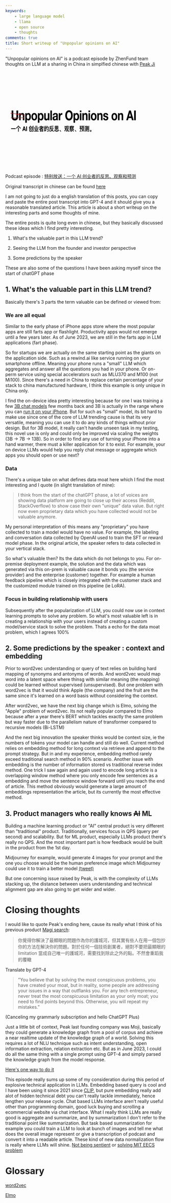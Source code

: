 ```yaml
---
keywords:
    - large language model
    - llama
    - open source
    - thoughts
comments: true
title: Short writeup of "Unpopular opinions on AI"
---
```


"Unpopular opinions on AI" is a podcast episode by ZhenFund team thoughts on LLM at a sharing in China in simplfied chinese with [Peak Ji](https://www.forbes.com/sites/russellflannery/2013/03/19/forbes-china-30-under-30-list-ji-yichaos-mammoth-ambitions/?sh=75076c5c3483)

<p align="center">
<img src="https://github.com/theblackcat102/theblackcat102.github.io/blob/master/images/df80a7555e4242ce8e7b5b0457bb9fb5.png?raw=true" height=300 stylesheet="center">
</p>


Podcast episode : [特别放送：一个 AI 创业者的反思、观察和预测](https://podcasts.apple.com/tw/podcast/%E7%89%B9%E5%88%AB%E6%94%BE%E9%80%81-%E4%B8%80%E4%B8%AA-ai-%E5%88%9B%E4%B8%9A%E8%80%85%E7%9A%84%E5%8F%8D%E6%80%9D-%E8%A7%82%E5%AF%9F%E5%92%8C%E9%A2%84%E6%B5%8B/id1689996400?i=1000617571314&l=en)

Original transcript in chinese can be found [here](https://www.facebook.com/hinet/posts/pfbid02E5rWmzuFWHpNiXDf2co14EDDeKVtY24StU4GUm4msDoY3kkP9pRQUgpf3SnPAEsjl)

I am not going to just do a english translation of this posts, you can copy and paste the entire post transcript into GPT-4 and it should give you a reasonable translated article. This article is about a short writeup on the interesting parts and some thoughts of mine.

The entire posts is quite long even in chinese, but they basically discussed these ideas which I find pretty interesting.

1. What's the valuable part in this LLM trend?

2. Seeing the LLM from the founder and investor perspective

3. Some predictions by the speaker

These are also some of the questions I have been asking myself since the start of chatGPT phase

## 1. What's the valuable part in this LLM trend?

Basically there's 3 parts the term valuable can be defined or viewed from:

### We are all equal

Similar to the early phase of iPhone apps store where the most popular apps are still farts app or flashlight. Productivity apps would not emerge until a few years later. As of June 2023, we are still in the farts app in LLM applications (fart phase). 

So for startups we are actually on the same starting point as the giants on the application side. Such as a rewind.ai like service running on your smartphone offline. Meaning your phone runs a "small" LLM which aggregates and answer all the questions you had in your phone. Or on-perm service using special accelerators such as MLU370 and M100 (not Mi100). Since there's a need in China to replace certain percentage of your stack to china manufactured hardware, I think this example is only unique in China only.

I find the on-device idea pretty interesting because for one I was training a few [3B chat models](https://huggingface.co/ikala/bloom-zh-3b-chat) few months back and 3B is actually in the range where you can [run it on your iPhone](https://twitter.com/togethercompute/status/1660767722073128960). But for such as "small" model, its bit hard to make use since one of the core of LLM trending cause is that its very versatile, meaning you can use it to do any kinds of things without prior design. But for 3B model, it really can't handle unseen task in my testing, this novel use is only and could only be improved via scaling the weights (3B -> 7B -> 13B). So in order to find any use of turning your iPhone into a hand warmer, there must a killer application for it to exist. For example, your on device LLMs would help you reply chat message or aggregate which apps you should open or use next?

### Data

There's a unique take on what defines data moat here which I find the most interesting and I quote (in slight translation of mine):

> I think from the start of the chatGPT phase, a lot of voices are showing data platform are going to close up their access (Reddit, StackOverflow) to show case their own "unique" data value. But right now even proprietary data which you have collected would not be valuable anymore. 

My personal interpretation of this means any "proprietary" you have collected to train a model would have no value. For example, the labeling and conversation data collected by OpenAI used to train the SFT or reward model phase. In the original article, the speaker refers to data collected in your vertical stack. 

So what's valuable then? Its the data which do not belongs to you. For on-premise deployment example, the solution and the data which was generated via this on-prem is valuable cause it bonds you (the service provider) and the enterprise (customer) together. For example a human feedback pipeline which is closely integrated with the customer stack and the customized module trained on this pipeline (ie LoRA).

### Focus in building relationship with users 

Subsequently after the popularization of LLM, you could now use in context learning prompts to solve any problem. So what's most valuable left is in creating a relationship with your users instead of creating a custom model/service stack to solve the problem. Thats a echo for the data moat problem, which I agrees 100%

## 2. Some predictions by the speaker : context and embedding

Prior to word2vec understanding or query of text relies on building hard mapping of synonyms and antonyms of words. And word2vec would map word into a latent space where thinsg with similar meaning (the mapping) could be learned without supervised (unsupervised). But one problem with word2vec is that it would think Apple (the company) and the fruit are the same since it's learned on a word basis without considering the context. 

After word2vec, we have the next big change which is Elmo, solving the "Apple" problem of word2vec. Its not really popular compared to Elmo because after a year there's BERT which tackles exactly the same problem but way faster due to the parallelism nature of transformer compared to recursive models (Bi-LSTM)

And the next big innovation the speaker thinks would be context size, ie the numbers of tokens your model can handle and still do well. Current method relies on embedding method for long context via retrieve and append to the prompt strategy. But in and my experience, embedding method rarely exceed traditional search method in 90% scenario. Another issue with embedding is the number of information stored vs traditional reverse index method. One trick I saw again and again used to encode long article is a overlapping window method where you only encode few sentences as a embedding and move the sentence window forward until you reach the end of article. This method obviously would generate a large amount of embeddings representation the article, but its currently the most effective method.

## 3. Product managers who really knows ~~AI~~ ML

Building a machine learning product or "AI" central product is very different than "traditional" product. Traditionally, services focus in QPS (query per second) and scalability. But for ML product, especially LLMs product there's really no QPS. And the most important part is how feedback would be built in the product from the 1st day.

Midjourney for example, would generate 4 images for your prompt and the one you choose would be the human preference image which Midjourney could use it to train a better model [(tweet)](https://twitter.com/sergeykarayev/status/1643284067117580288)

But one concerning issue raised by Peak, is with the complexity of LLMs stacking up, the distance between users understanding and technical alignment gap are also going to get wider and wider.

# Closing thoughts

I would like to quote Peak's ending here, cause its really what I think of his previous product [Magi search](https://magi.com): 

> 你覺得你解決了最顯眼的問題作為你的護城河，但其實有些人在用一個包抄你的方法在解決你的問題。對於任何一個技術創業者，絕對不要把最顯眼的 limitation 當成自己唯一的護城河，需要找到除此之外的點。不然會重蹈我的覆轍

Translate by GPT-4

> "You believe that by solving the most conspicuous problems, you have created your moat, but in reality, some people are addressing your issues in a way that outflanks you. For any tech entrepreneur, never treat the most conspicuous limitation as your only moat; you need to find points beyond this. Otherwise, you will repeat my mistakes."

(Canceling my grammarly subscription and hello ChatGPT Plus)

Just a little bit of context, Peak last founding company was Moji, basically they could generate a knowledge graph from a pool of corpus and achieve a near realtime update of the knowledge graph of a world. Solving this requires a lot of NLU technique such as intent understanding, open information extraction, relation extraction etc. But as in June 2023, I could do all the same thing with a single prompt using GPT-4 and simply parsed the knowledge graph from the model response. 

[Here's one way to do it](https://neo4j.com/developer-blog/chatgpt-4-knowledge-graph-from-video-transcripts/)

This episode really sums up some of my consideration during this period of explosive technical application in LLMs. Embedding based query is cool and I have been using it since 2021 since [CLIP](https://github.com/openai/CLIP), but pure embedding really add alot of hidden technical debt you can't really tackle immediately, hence lengthen your release cycle. Chat based LLMs interface aren't really useful other than programming domain, good luck buying and scrolling a ecommercial website via chat interface. What I really think LLMs are really good is aggregate and summarize, and by summarization I don't refer to the traditional point like summarization. But task based summarization for example you could train a LLM to look at bunch of images and tell me what does the overall image represent or give a transcription of podcast and convert it into a readable article. These kind of new data normalization flow is really where LLMs will shine. [Not being sentient](https://news.ycombinator.com/item?id=35300012) or [solving MIT EECS problem](https://flower-nutria-41d.notion.site/No-GPT4-can-t-ace-MIT-b27e6796ab5a48368127a98216c76864)

# Glossary

[word2vec](https://www.kaggle.com/code/pierremegret/gensim-word2vec-tutorial)

[Elmo](https://towardsdatascience.com/elmo-why-its-one-of-the-biggest-advancements-in-nlp-7911161d44be)

